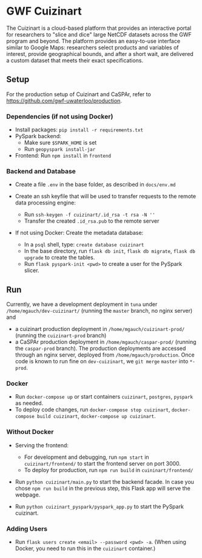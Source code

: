 
# GWF Cuizinart

The Cuizinart is a cloud-based platform that provides an interactive portal for researchers to "slice and dice" large NetCDF datasets across the GWF program and beyond.
The platform provides an easy-to-use interface similar to Google Maps: researchers select products and variables of interest, provide geographical bounds, and after a short wait, are delivered a custom dataset that meets their exact specifications.

## Setup

For the production setup of Cuizinart and CaSPAr, refer to https://github.com/gwf-uwaterloo/production.

### Dependencies (if not using Docker)
- Install packages: `pip install -r requirements.txt`
- PySpark backend: 
  - Make sure `$SPARK_HOME` is set
  - Run `geopyspark install-jar`
- Frontend: Run `npm install` in `frontend`

### Backend and Database
- Create a file `.env` in the base folder, as described in `docs/env.md`

- Create an ssh keyfile that will be used to transfer requests to the remote data processing engine: 
  - Run `ssh-keygen -f cuizinart/.id_rsa -t rsa -N ''`
  - Transfer the created `.id_rsa.pub` to the remote server

- If not using Docker: Create the metadata database:
  - In a `psql` shell, type: `create database cuizinart`
  - In the base directory, run `flask db init`, `flask db migrate`, `flask db upgrade` to create the tables.
  - Run `flask pyspark-init <pwd>` to create a user for the PySpark slicer.

## Run

Currently, we have a development deployment in `tuna` under `/home/mgauch/dev-cuizinart/` (running the `master` branch, no nginx server) and 
- a cuizinart production deployment in `/home/mgauch/cuizinart-prod/` (running the `cuizinart-prod` branch)
- a CaSPAr production deployment in `/home/mgauch/caspar-prod/` (running the `caspar-prod` branch).
The production deployments are accessed through an nginx server, deployed from `/home/mgauch/production`.
Once code is known to run fine on `dev-cuizinart`, we `git merge` `master` into `*-prod`.

### Docker
- Run `docker-compose up` or start containers `cuizinart`, `postgres`, `pyspark` as needed.
- To deploy code changes, run `docker-compose stop cuizinart`, `docker-compose build cuizinart`, `docker-compose up cuizinart`.

### Without Docker
- Serving the frontend:
  - For development and debugging, run `npm start` in `cuizinart/frontend/` to start the frontend server on port 3000.
  - To deploy for production, run `npm run build` in `cuininart/frontend/`

- Run `python cuizinart/main.py` to start the backend facade. 
In case you chose `npm run build` in the previous step, this Flask app will serve the webpage.

- Run `python cuizinart_pyspark/pyspark_app.py` to start the PySpark cuizinart.

### Adding Users
- Run `flask users create <email> --password <pwd> -a`. (When using Docker, you need to run this in the `cuizinart` container.)


